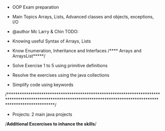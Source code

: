 - OOP Exam preparation
- Main Topics Arrays, Lists, Advanced classes and objects, exceptions, I/O

- @author Mc Larry & Chin
TODO:

- Knowing useful Syntax of Arrays, Lists 
- Know Enumeration, Inheritance and Interfaces
/**** Arrays and ArraysList*****/

- Solve Exercise 1 to 5 using primitive definitions 
- Resolve the exercises using the java collections
- Simplify code using keywords

/*********************************************************************************************************************************************************************/

- Projects: 2 main java projects

/******Additional Excercises to inhance the skills******/
